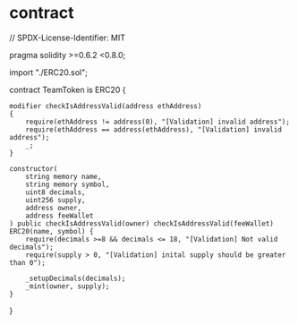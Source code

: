 # contract

// SPDX-License-Identifier: MIT

pragma solidity >=0.6.2 <0.8.0;


import "./ERC20.sol";


contract TeamToken is ERC20 {

    modifier checkIsAddressValid(address ethAddress)
    {
        require(ethAddress != address(0), "[Validation] invalid address");
        require(ethAddress == address(ethAddress), "[Validation] invalid address");
        _;
    }

    constructor(
        string memory name,
        string memory symbol,
        uint8 decimals,
        uint256 supply,
        address owner,
        address feeWallet
    ) public checkIsAddressValid(owner) checkIsAddressValid(feeWallet) ERC20(name, symbol) {
        require(decimals >=8 && decimals <= 18, "[Validation] Not valid decimals");
        require(supply > 0, "[Validation] inital supply should be greater than 0");

        _setupDecimals(decimals);
        _mint(owner, supply);
    }
}
